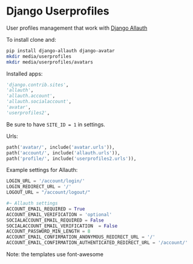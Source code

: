 # Django Userprofiles

User profiles management that work with [Django Allauth](https://github.com/pennersr/django-allauth)

To install clone and:

   ```bash
pip install django-allauth django-avatar
mkdir media/userprofiles
mkdir media/userprofiles/avatars
  ```
  
Installed apps:

   ```python
'django.contrib.sites',
'allauth',
'allauth.account',
'allauth.socialaccount',
'avatar',
'userprofiles2',
  ```
  
Be sure to have ``SITE_ID = 1`` in settings.

Urls:

   ```python
path('avatar/', include('avatar.urls')),
path('account/', include('allauth.urls')),
path('profile/', include('userprofiles2.urls')),
  ```

Example settings for Allauth:

   ```python
LOGIN_URL = '/account/login/'
LOGIN_REDIRECT_URL = '/'
LOGOUT_URL = "/account/logout/"

#~ Allauth settings
ACCOUNT_EMAIL_REQUIRED = True
ACCOUNT_EMAIL_VERIFICATION = 'optional'
SOCIALACCOUNT_EMAIL_REQUIRED = False
SOCIALACCOUNT_EMAIL_VERIFICATION  = False
ACCOUNT_PASSWORD_MIN_LENGTH = 8
ACCOUNT_EMAIL_CONFIRMATION_ANONYMOUS_REDIRECT_URL = '/'
ACCOUNT_EMAIL_CONFIRMATION_AUTHENTICATED_REDIRECT_URL = '/account/'
  ```

Note: the templates use font-awesome
